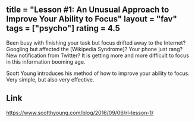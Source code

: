 title = "Lesson #1: An Unusual Approach to Improve Your Ability to Focus"
layout = "fav"
tags = ["psycho"]
rating = 4.5
---

Been busy with finishing your task but focus drifted away to the Internet? Googling but affected the [Wikipedia Syndrome]? Your phone just rang? New notification from Twitter? It is getting more and more difficult to focus in this information booming age.

Scott Young introduces his method of how to improve your ability to focus. Very simple, but also very effective.

## Link

https://www.scotthyoung.com/blog/2016/09/06/rl-lesson-1/
